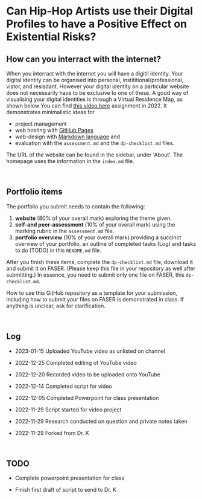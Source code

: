 # Can Hip-Hop Artists use their Digital Profiles to have a Positive Effect on Existential Risks?
## How can you interract with the internet?
When you interract with the internet you will have a digitil identity. Your digital identity can be organised into personal, instititional/professional, vistor, and resisdant. However your digital identity on a particular website does not necessarily have to be exclusive to one of these. A good way of visualising your digital identities is through a Virtual Residence Map, as shown below
You can find [this video here](https://www.youtube.com/watch?v=3Rc3prHHmiA&ab_channel=HIL) assignment in 2022. It demonstrates minimalistic ideas for 

- project management
- web hosting with [GitHub Pages](https://pages.github.com/) 
- web-design with [Markdown language](https://guides.github.com/features/mastering-markdown/) and
- evaluation with the `assessment.md` and the `dp-checklist.md` files. 

The URL of the website can be found in the sidebar, under 'About'. The homepage uses the information in the `index.md` file.

<br>

## Portfolio items
The portfolio you submit needs to contain the following:

1. **website** (80% of your overall mark) exploring the theme given.
2. **self-and peer-assessment** (10% of your overall mark) using the marking rubric in the `assessment.md` file.
3. **portfolio overview** (10% of your overall mark) providing a succinct overview of your portfolio, an outline of completed tasks (Log) and tasks to do (TODO) in this `README.md` file.

After you finish these items, complete the `dp-checklist.md` file, download it and submit it on FASER. (Please keep this file in your repository as well after submitting.) In essence, you need to submit only one file on FASER, this `dp-checklist.md`. 

How to use this GitHub repository as a template for your submission, including how to submit your files on FASER is demonstrated in class. If anything is unclear, ask for clarification. 

<br>

## Log

- 2023-01-15 Uploaded YouTube video as unlisted on channel

- 2022-12-25 Completed editing of YouTube video

- 2022-12-20 Recorded video to be uploaded onto YouTube

- 2022-12-14 Completed script for video

- 2022-12-05 Completed Powerpoint for class presentation

- 2022-11-29 Script started for video project

- 2022-11-29 Research conducted on question and private notes taken

- 2022-11-29 Forked from Dr. K

<br>

## TODO

- Complete powerpoint presentation for class

- Finish first draft of script to send to Dr. K
